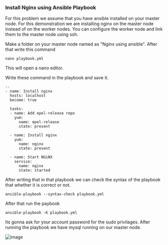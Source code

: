 ### Install Nginx using Ansible Playbook
For this problem we assume that you have ansible installed on your master node. For this demonstration we are installing nginx on the master node instead of on the worker nodes.
You can configure the worker node and link them to the master node using ssh.

Make a folder on your master node named as "Nginx using ansible". After that write this command 
```
nano playbook.yml
```
This will open a nano editor.

Write these command in the playbook and save it.
```
--
- name: Install nginx
  hosts: localhost
  become: true

  tasks:
  - name: Add epel-release repo
    yum:
      name: epel-release
      state: present

  - name: Install nginx
    yum:
      name: nginx
      state: present

  - name: Start NGiNX
    service:
      name: nginx
      state: started

```
After writing that in that playbook we can check the syntax of the playbook that whether it is correct or not.
```
ansible-playbook --syntax-check playbook.yml
```
After that run the paybook
```
ansible-playbook -K playbook.yml
```
Its gonna ask for your account password for the sudo privilages. After running the playbook we have mysql running on our master node.

![image](https://user-images.githubusercontent.com/46097990/190971485-468f9ace-c4d8-44f8-b36b-d335ada2cc0f.png)
